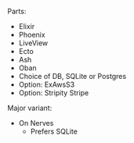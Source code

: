 
Parts:

- Elixir
- Phoenix
- LiveView
- Ecto
- Ash
- Oban
- Choice of DB, SQLite or Postgres
- Option: ExAwsS3
- Option: Stripity Stripe

Major variant:

- On Nerves
	- Prefers SQLite